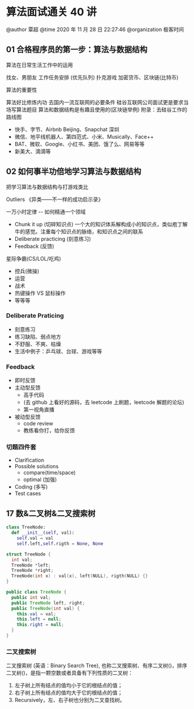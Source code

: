 # 算法面试通关 40 讲

@author 覃超
@time 2020 年 11 月 28 日 22:27:46
@organization 极客时间

## 01 合格程序员的第一步：算法与数据结构

算法在日常生活工作中的运用

找女、男朋友
工作任务安排 (优先队列)
扑克游戏
加密货币、区块链(比特币)

算法的重要性

算法好比修炼内功
去国内一流互联网的必要条件
硅谷互联网公司面试更是要求当场写算法题目
算法和数据结构是有趣且使用的(区块链举例)
附录：去硅谷工作的路线图

- 快手、字节、Airbnb Beijing、Snapchat 深圳
- 微信、地平线机器人、第四范式、小米、Musically、Face++
- BAT、微软、Google、小红书、美团、饿了么、网易等等
- 新美大、滴滴等

## 02 如何事半功倍地学习算法与数据结构

把学习算法与数据结构与打游戏类比

Outliers 《异类——不一样的成功启示录》

一万小时定律 -- 如何精通一个领域

- Chunk it up (切碎知识点) 一个大的知识体系解构成小的知识点，类似庖丁解牛的感觉。注重每个知识点的脉络，和知识点之间的联系
- Deliberate practicing (刻意练习)
- Feedback (反馈)

星际争霸(CS/LOL/吃鸡)

- 控兵(微操)
- 运营
- 战术
- 热键操作 VS 鼠标操作
- 等等等

### Deliberate Praticing

- 刻意练习
- 练习缺陷、弱点地方
- 不舒服、不爽、枯燥
- 生活中例子：乒乓球、台球、游戏等等

### Feedback

- 即时反馈
- 主动型反馈
  - 高手代码
  - (去 github 上看好的源码，去 leetcode 上刷题，leetcode 解题的论坛)
  - 第一视角直播
- 被动型反馈
  - code review
  - 教练看你打，给你反馈

### 切题四件套

- Clarification
- Possible solutions
  - compare(time/space)
  - optimal (加强)
- Coding (多写)
- Test cases

## 17 数&二叉树&二叉搜索树

```python
class TreeNode:
  def __init__(self, val):
    self.val = val
    self.left,self.rigth = None, None
```

```c++
struct TreeNode {
  int val;
  TreeNode *left;
  TreeNode *right;
  TreeNode(int x) : val(x), left(NULL), rigth(NULL) {}
}
```

```java
public class TreeNode {
  public int val;
  public TreeNode left, right;
  public TreeNode(int val) {
    this.val = val;
    this.left = null;
    this.right = null;
  }
}
```

### 二叉搜索树

二叉搜索树 (英语：Binary Search Tree), 也称二叉搜索树、有序二叉树()，排序二叉树()，是指一颗空数或者具备有下列性质的二叉树：

1. 左子树上所有结点的值均小于它的根结点的值；
2. 右子树上所有结点的值均大于它的根结点的值；
3. Recursively，左、右子树也分别为二叉查找树。
